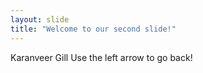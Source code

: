 ```yaml
---
layout: slide
title: "Welcome to our second slide!"
---
```

Karanveer Gill
Use the left arrow to go back!
